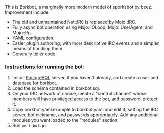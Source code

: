 This is Borkbot, a marginally more modern model of sporksbot by beez.
Improvement include:

* The old and unmaintained Net::IRC is replaced by Mojo::IRC.
* Fully async bot operation using Mojo::IOLoop, Mojo::UserAgent, and Mojo::Pg.
* YAML configuration.
* Easier plugin authoring, with more descriptive IRC events and a simpler means
  of handling them.
* Generally tidier code.

### Instructions for running the bot:

1. Install [PostgreSQL](https://www.postgresql.org/) server, if you haven't
   already, and create a user and database for borkbot.
2. Load the schema contained in borkbot.sql.
3. On your IRC network of choice, create a "control channel" whose members will
   have privileged access to the bot, and password-protect it.
4. Copy borkbot.yaml.example to borkbot.yaml and edit it, setting the IRC
   server, bot nickname, and passwords appropriately. Add any additional modules
   you want loaded to the "modules" section.
5. Run `perl bot.pl`.
